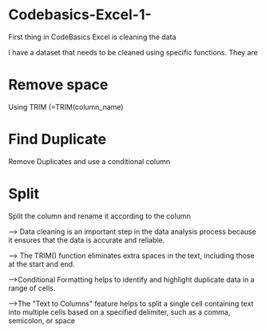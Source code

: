# Codebasics-Excel-1-

First thing in CodeBasics Excel is cleaning the data

I have a dataset that needs to be cleaned using specific functions. They are
# Remove space
Using TRIM (=TRIM(column_name)
# Find Duplicate
Remove Duplicates and use a conditional column 
# Split 
Split the column and rename it according to the column 

--> Data cleaning is an important step in the data analysis process because it ensures that the data is accurate and reliable.

--> The TRIM() function eliminates extra spaces in the text, including those at the start and end.

-->Conditional Formatting helps to identify and highlight duplicate data in a range of cells.

-->The "Text to Columns" feature helps to split a single cell containing text into multiple cells based on a specified delimiter, such as a comma, semicolon, or space
